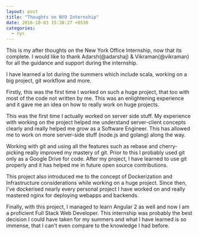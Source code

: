 ```yaml
---
layout: post
title: "Thoughts on NYO Internship"
date: 2016-10-03 15:38:27 +0530
categories:
  - nyc
---
```

  This is my after thoughts on the New York Office Internship, now that its complete.
I would like to thank Adarsh(@adarshaj) & Vikraman(@vikraman) for all the
guidance and support during the internship.

  I have learned a lot during the summers which include scala, working on
a big project, git workflow and more.

  Firstly, this was the first time I worked on such a huge project, that
too with most of the code not written by me. This was an enlightening
experience and it gave me an idea on how to really work on huge projects.

  This was the first time I actually worked on server side stuff. My experience
with working on the project helped me understand server-client concepts clearly
and really helped me grow as a Software Engineer. This has allowed me to work
on more server-side stuff (node.js and golang) along the way.

  Working with git and using all the features such as rebase and cherry-picking
really improved my mastery of git. Prior to this I probably used git only as a
Google Drive for code. After my project, I have learned to use git properly
and it has helped me in future open source contributions.

  This project also introduced me to the concept of Dockerization and
Infrastructure considerations while working on a huge project. Since then, I've
dockerised nearly every personal project I have worked on and really mastered
nginx for deploying webapps and backends.

  Finally, with this project, I managed to learn Angular 2 as well and now
I am a proficient Full Stack Web Developer. This internship was probably the
best decision I could have taken for my summers and what I have learned is so
immense, that I can't even compare to the knowledge I had before.
